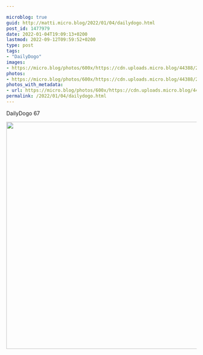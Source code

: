 ```yaml
---

microblog: true
guid: http://matti.micro.blog/2022/01/04/dailydogo.html
post_id: 1477979
date: 2022-01-04T19:09:13+0200
lastmod: 2022-09-12T09:59:52+0200
type: post
tags:
- "DailyDogo"
images:
- https://micro.blog/photos/600x/https://cdn.uploads.micro.blog/44388/2022/47a52603fa.jpg
photos:
- https://micro.blog/photos/600x/https://cdn.uploads.micro.blog/44388/2022/47a52603fa.jpg
photos_with_metadata:
- url: https://micro.blog/photos/600x/https://cdn.uploads.micro.blog/44388/2022/47a52603fa.jpg
permalink: /2022/01/04/dailydogo.html
---
```

DailyDogo 67

<img src="/media/uploads/2022/47a52603fa.jpg" width="600" height="600" alt="" />
